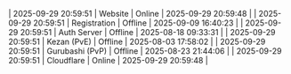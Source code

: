 | 2025-09-29 20:59:51 | Website | Online | 2025-09-29 20:59:48 |
| 2025-09-29 20:59:51 | Registration | Offline | 2025-09-09 16:40:23 |
| 2025-09-29 20:59:51 | Auth Server | Offline | 2025-08-18 09:33:31 |
| 2025-09-29 20:59:51 | Kezan (PvE) | Offline | 2025-08-03 17:58:02 |
| 2025-09-29 20:59:51 | Gurubashi (PvP) | Offline | 2025-08-23 21:44:06 |
| 2025-09-29 20:59:51 | Cloudflare | Online | 2025-09-29 20:59:48 |
